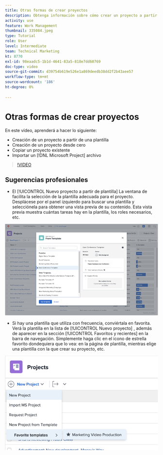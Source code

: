 ```yaml
---
title: Otras formas de crear proyectos
description: Obtenga información sobre cómo crear un proyecto a partir de una plantilla, crear un proyecto desde cero, copiar un proyecto existente o importar un [!DNL Microsoft Project] archivo.
activity: use
feature: Work Management
thumbnail: 335084.jpeg
type: Tutorial
role: User
level: Intermediate
team: Technical Marketing
kt: 8770
exl-id: 98eaadc5-1b1d-4641-83a5-818e7dd60769
doc-type: video
source-git-commit: d39754b619e526e1a869deedb38dd2f2b43aee57
workflow-type: tm+mt
source-wordcount: '186'
ht-degree: 0%

---
```


# Otras formas de crear proyectos

En este vídeo, aprenderá a hacer lo siguiente:

* Creación de un proyecto a partir de una plantilla
* Creación de un proyecto desde cero
* Copiar un proyecto existente
* Importar un [!DNL Microsoft Project] archivo

>[!VIDEO](https://video.tv.adobe.com/v/335084/?quality=12)

## Sugerencias profesionales

* El [!UICONTROL Nuevo proyecto a partir de plantilla] La ventana de facilita la selección de la plantilla adecuada para el proyecto. Desplácese por el panel izquierdo para buscar una plantilla y selecciónela para obtener una vista previa de su contenido. Esta vista previa muestra cuántas tareas hay en la plantilla, los roles necesarios, etc.

![[!UICONTROL Nuevo proyecto a partir de plantilla] ventana](assets/planner-fund-new-project-from-template-window.png)

* Si hay una plantilla que utiliza con frecuencia, conviértala en favorita. Verá la plantilla en la lista de [!UICONTROL Nuevo proyecto] , además de aparecer en la sección [!UICONTROL Favoritos y recientes] en la barra de navegación. Simplemente haga clic en el icono de estrella favorito dondequiera que lo vea: en la página de plantilla, mientras elige una plantilla con la que crear su proyecto, etc.

![[!UICONTROL Plantillas favoritas] lista debajo de [!UICONTROL Nuevo proyecto] botón](assets/planner-fund-template-favorites.png)

<!---
learn more:
create a project using a template
create a project
copy a project
import a project from Microsoft Project
--->
